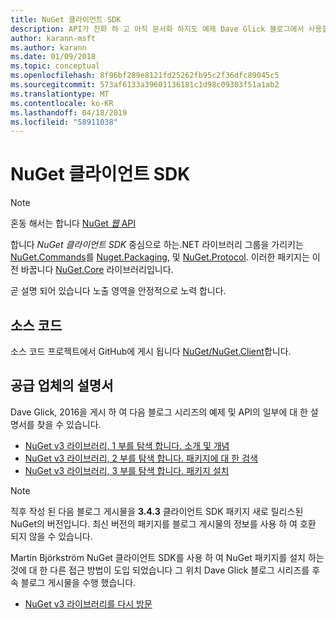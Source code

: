 ```yaml
---
title: NuGet 클라이언트 SDK
description: API가 진화 하 고 아직 문서화 하지도 예제 Dave Glick 블로그에서 사용할 수 있습니다.
author: karann-msft
ms.author: karann
ms.date: 01/09/2018
ms.topic: conceptual
ms.openlocfilehash: 8f96bf289e8121fd25262fb95c2f36dfc89045c5
ms.sourcegitcommit: 573af6133a39601136181c1d98c09303f51a1ab2
ms.translationtype: MT
ms.contentlocale: ko-KR
ms.lasthandoff: 04/18/2019
ms.locfileid: "58911038"
---
```

# <a name="nuget-client-sdk"></a>NuGet 클라이언트 SDK

> [!Note]
> 혼동 해서는 합니다 [NuGet *웹* API](https://docs.microsoft.com/en-us/nuget/api/overview)

합니다 *NuGet 클라이언트 SDK* 중심으로 하는.NET 라이브러리 그룹을 가리키는 [NuGet.Commands](https://www.nuget.org/packages/NuGet.Commands)를 [Nuget.Packaging](https://www.nuget.org/packages/NuGet.Packaging), 및 [NuGet.Protocol](https://www.nuget.org/packages/NuGet.Protocol). 이러한 패키지는 이전 바꿉니다 [NuGet.Core](https://www.nuget.org/packages/NuGet.Core/) 라이브러리입니다.

곧 설명 되어 있습니다 노출 영역을 안정적으로 노력 합니다.

## <a name="source-code"></a>소스 코드

소스 코드 프로젝트에서 GitHub에 게시 됩니다 [NuGet/NuGet.Client](https://github.com/NuGet/NuGet.Client)합니다.

## <a name="third-party-documentation"></a>공급 업체의 설명서

Dave Glick, 2016을 게시 하 여 다음 블로그 시리즈의 예제 및 API의 일부에 대 한 설명서를 찾을 수 있습니다.

- [NuGet v3 라이브러리, 1 부를 탐색 합니다. 소개 및 개념](http://daveaglick.com/posts/exploring-the-nuget-v3-libraries-part-1)
- [NuGet v3 라이브러리, 2 부를 탐색 합니다. 패키지에 대 한 검색](http://daveaglick.com/posts/exploring-the-nuget-v3-libraries-part-2)
- [NuGet v3 라이브러리, 3 부를 탐색 합니다. 패키지 설치](http://daveaglick.com/posts/exploring-the-nuget-v3-libraries-part-3)

> [!Note]
> 직후 작성 된 다음 블로그 게시물을 **3.4.3** 클라이언트 SDK 패키지 새로 릴리스된 NuGet의 버전입니다.
> 최신 버전의 패키지를 블로그 게시물의 정보를 사용 하 여 호환 되지 않을 수 있습니다.

Martin Björkström NuGet 클라이언트 SDK를 사용 하 여 NuGet 패키지를 설치 하는 것에 대 한 다른 접근 방법이 도입 되었습니다 그 위치 Dave Glick 블로그 시리즈를 후속 블로그 게시물을 수행 했습니다.

- [NuGet v3 라이브러리를 다시 방문](https://martinbjorkstrom.com/posts/2018-09-19-revisiting-nuget-client-libraries)
